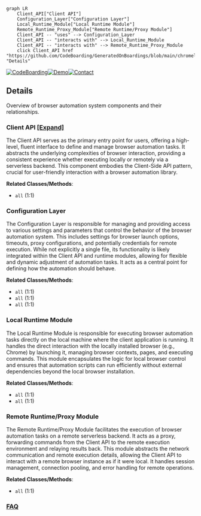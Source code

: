 ```mermaid
graph LR
    Client_API["Client API"]
    Configuration_Layer["Configuration Layer"]
    Local_Runtime_Module["Local Runtime Module"]
    Remote_Runtime_Proxy_Module["Remote Runtime/Proxy Module"]
    Client_API -- "uses" --> Configuration_Layer
    Client_API -- "interacts with" --> Local_Runtime_Module
    Client_API -- "interacts with" --> Remote_Runtime_Proxy_Module
    click Client_API href "https://github.com/CodeBoarding/GeneratedOnBoardings/blob/main/chromeless/Client_API.md" "Details"
```

[![CodeBoarding](https://img.shields.io/badge/Generated%20by-CodeBoarding-9cf?style=flat-square)](https://github.com/CodeBoarding/GeneratedOnBoardings)[![Demo](https://img.shields.io/badge/Try%20our-Demo-blue?style=flat-square)](https://www.codeboarding.org/demo)[![Contact](https://img.shields.io/badge/Contact%20us%20-%20contact@codeboarding.org-lightgrey?style=flat-square)](mailto:contact@codeboarding.org)

## Details

Overview of browser automation system components and their relationships.

### Client API [[Expand]](./Client_API.md)
The Client API serves as the primary entry point for users, offering a high-level, fluent interface to define and manage browser automation tasks. It abstracts the underlying complexities of browser interaction, providing a consistent experience whether executing locally or remotely via a serverless backend. This component embodies the Client-Side API pattern, crucial for user-friendly interaction with a browser automation library.


**Related Classes/Methods**:

- `all` (1:1)


### Configuration Layer
The Configuration Layer is responsible for managing and providing access to various settings and parameters that control the behavior of the browser automation system. This includes settings for browser launch options, timeouts, proxy configurations, and potentially credentials for remote execution. While not explicitly a single file, its functionality is likely integrated within the Client API and runtime modules, allowing for flexible and dynamic adjustment of automation tasks. It acts as a central point for defining how the automation should behave.


**Related Classes/Methods**:

- `all` (1:1)
- `all` (1:1)
- `all` (1:1)


### Local Runtime Module
The Local Runtime Module is responsible for executing browser automation tasks directly on the local machine where the client application is running. It handles the direct interaction with the locally installed browser (e.g., Chrome) by launching it, managing browser contexts, pages, and executing commands. This module encapsulates the logic for local browser control and ensures that automation scripts can run efficiently without external dependencies beyond the local browser installation.


**Related Classes/Methods**:

- `all` (1:1)
- `all` (1:1)


### Remote Runtime/Proxy Module
The Remote Runtime/Proxy Module facilitates the execution of browser automation tasks on a remote serverless backend. It acts as a proxy, forwarding commands from the Client API to the remote execution environment and relaying results back. This module abstracts the network communication and remote execution details, allowing the Client API to interact with a remote browser instance as if it were local. It handles session management, connection pooling, and error handling for remote operations.


**Related Classes/Methods**:

- `all` (1:1)




### [FAQ](https://github.com/CodeBoarding/GeneratedOnBoardings/tree/main?tab=readme-ov-file#faq)